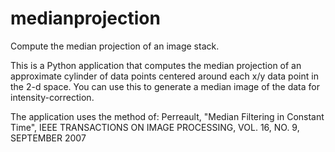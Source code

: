 medianprojection
================

Compute the median projection of an image stack.

This is a Python application that computes the median projection of an approximate cylinder of data points centered around each x/y data point in the 2-d space. You can use this to generate a median image of the data for intensity-correction.

The application uses the method of:
Perreault, "Median Filtering in Constant Time", IEEE TRANSACTIONS ON IMAGE PROCESSING, VOL. 16, NO. 9, SEPTEMBER 2007
